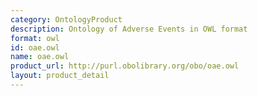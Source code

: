 ```yaml
---
category: OntologyProduct
description: Ontology of Adverse Events in OWL format
format: owl
id: oae.owl
name: oae.owl
product_url: http://purl.obolibrary.org/obo/oae.owl
layout: product_detail
---
```

